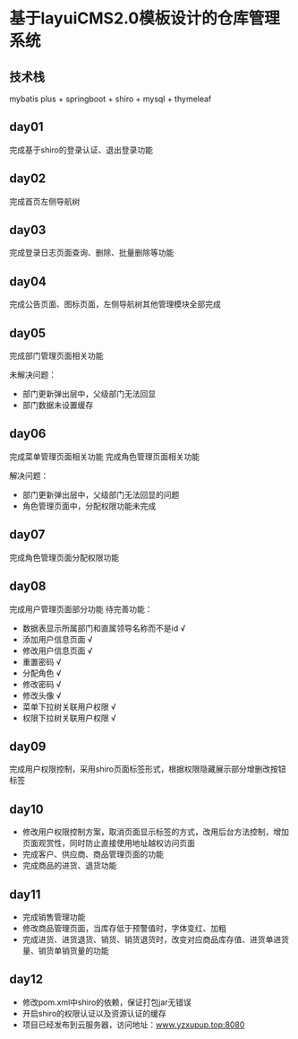# 基于layuiCMS2.0模板设计的仓库管理系统
## 技术栈
mybatis plus + springboot + shiro + mysql + thymeleaf

## day01
完成基于shiro的登录认证、退出登录功能

## day02
完成首页左侧导航树

## day03
完成登录日志页面查询、删除、批量删除等功能

## day04
完成公告页面、图标页面，左侧导航树其他管理模块全部完成

## day05
完成部门管理页面相关功能

未解决问题：
* 部门更新弹出层中，父级部门无法回显
* 部门数据未设置缓存

## day06
完成菜单管理页面相关功能
完成角色管理页面相关功能

解决问题：
* 部门更新弹出层中，父级部门无法回显的问题
* 角色管理页面中，分配权限功能未完成

## day07
完成角色管理页面分配权限功能

## day08
完成用户管理页面部分功能
待完善功能：
* 数据表显示所属部门和直属领导名称而不是id √
* 添加用户信息页面 √
* 修改用户信息页面 √
* 重置密码 √
* 分配角色 √
* 修改密码 √
* 修改头像 √
* 菜单下拉树关联用户权限 √
* 权限下拉树关联用户权限 √

## day09
完成用户权限控制，采用shiro页面标签形式，根据权限隐藏展示部分增删改按钮标签

## day10
* 修改用户权限控制方案，取消页面显示标签的方式，改用后台方法控制，增加页面观赏性，同时防止直接使用地址越权访问页面
* 完成客户、供应商、商品管理页面的功能
* 完成商品的进货、退货功能

## day11
* 完成销售管理功能
* 修改商品管理页面，当库存低于预警值时，字体变红、加粗
* 完成进货、进货退货、销货、销货退货时，改变对应商品库存值、进货单进货量、销货单销货量的功能

## day12
* 修改pom.xml中shiro的依赖，保证打包jar无错误
* 开启shiro的权限认证以及资源认证的缓存
* 项目已经发布到云服务器，访问地址：www.yzxupup.top:8080
